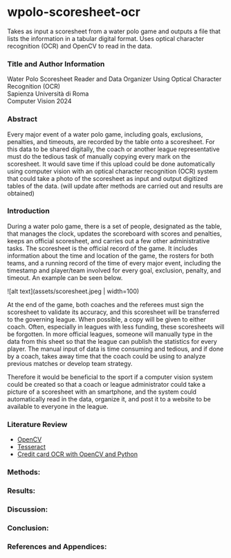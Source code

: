 # wpolo-scoresheet-ocr
Takes as input a scoresheet from a water polo game and outputs a file that lists the information in a tabular digital format. Uses optical character recognition (OCR) and OpenCV to read in the data.



### Title and Author Information

Water Polo Scoresheet Reader and Data Organizer Using Optical Character Recognition (OCR)<br/>
Sapienza Università di Roma<br/>
Computer Vision 2024



### Abstract

Every major event of a water polo game, including goals, exclusions, penalties, and timeouts, are recorded by the table onto a scoresheet. For this data to be shared digitally, the coach or another league representative must do the tedious task of manually copying every mark on the scoresheet. It would save time if this upload could be done automatically using computer vision with an optical character recognition (OCR) system that could take a photo of the scoresheet as input and output digitized tables of the data. (will update after methods are carried out and results are obtained)



### Introduction

During a water polo game, there is a set of people, designated as the table, that manages the clock, updates the scoreboard with scores and penalties, keeps an official scoresheet, and carries out a few other administrative tasks. The scoresheet is the official record of the game. It includes information about the time and location of the game, the rosters for both teams, and a running record of the time of every major event, including the timestamp and player/team involved for every goal, exclusion, penalty, and timeout. An example can be seen below.

![alt text](assets/scoresheet.jpeg | width=100)

At the end of the game, both coaches and the referees must sign the scoresheet to validate its accuracy, and this scoresheet will be transferred to the governing league. When possible, a copy will be given to either coach. Often, especially in leagues with less funding, these scoresheets will be forgotten. In more official leagues, someone will manually type in the data from this sheet so that the league can publish the statistics for every player. The manual input of data is time consuming and tedious, and if done by a coach, takes away time that the coach could be using to analyze previous matches or develop team strategy.

Therefore it would be beneficial to the sport if a computer vision system could be created so that a coach or league administrator could take a picture of a scoresheet with an smartphone, and the system could automatically read in the data, organize it, and post it to a website to be available to everyone in the league.



### Literature Review

- [OpenCV](https://opencv.org/)
- [Tesseract](https://github.com/tesseract-ocr/tesseract)
- [Credit card OCR with OpenCV and Python](https://pyimagesearch.com/2017/07/17/credit-card-ocr-with-opencv-and-python/)



### Methods:

### Results:

### Discussion:

### Conclusion:

### References and Appendices:
